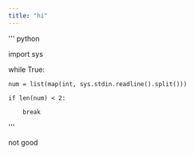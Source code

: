 ```yaml
---
title: "hi"
---
```


'''
python

import sys

while True:

    num = list(map(int, sys.stdin.readline().split()))

    if len(num) < 2:

        break

'''

not good
